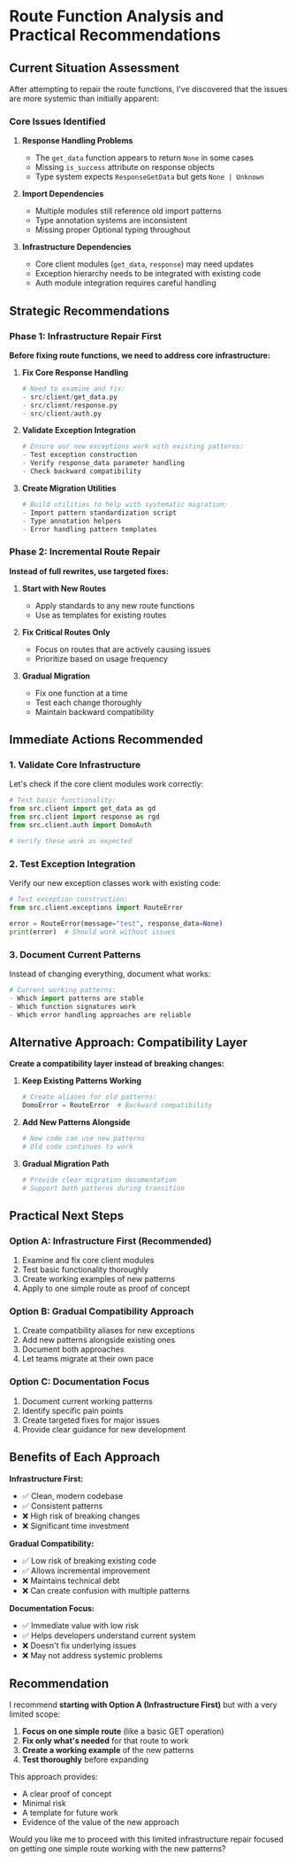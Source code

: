 # Route Function Analysis and Practical Recommendations

## Current Situation Assessment

After attempting to repair the route functions, I've discovered that the issues are more systemic than initially apparent:

### Core Issues Identified

1. **Response Handling Problems**
   - The `get_data` function appears to return `None` in some cases
   - Missing `is_success` attribute on response objects
   - Type system expects `ResponseGetData` but gets `None | Unknown`

2. **Import Dependencies**
   - Multiple modules still reference old import patterns
   - Type annotation systems are inconsistent
   - Missing proper Optional typing throughout

3. **Infrastructure Dependencies**
   - Core client modules (`get_data`, `response`) may need updates
   - Exception hierarchy needs to be integrated with existing code
   - Auth module integration requires careful handling

## Strategic Recommendations

### Phase 1: Infrastructure Repair First

**Before fixing route functions, we need to address core infrastructure:**

1. **Fix Core Response Handling**
   ```python
   # Need to examine and fix:
   - src/client/get_data.py
   - src/client/response.py
   - src/client/auth.py
   ```

2. **Validate Exception Integration**
   ```python
   # Ensure our new exceptions work with existing patterns:
   - Test exception construction
   - Verify response_data parameter handling
   - Check backward compatibility
   ```

3. **Create Migration Utilities**
   ```python
   # Build utilities to help with systematic migration:
   - Import pattern standardization script
   - Type annotation helpers
   - Error handling pattern templates
   ```

### Phase 2: Incremental Route Repair

**Instead of full rewrites, use targeted fixes:**

1. **Start with New Routes**
   - Apply standards to any new route functions
   - Use as templates for existing routes

2. **Fix Critical Routes Only**
   - Focus on routes that are actively causing issues
   - Prioritize based on usage frequency

3. **Gradual Migration**
   - Fix one function at a time
   - Test each change thoroughly
   - Maintain backward compatibility

## Immediate Actions Recommended

### 1. Validate Core Infrastructure

Let's check if the core client modules work correctly:

```python
# Test basic functionality:
from src.client import get_data as gd
from src.client import response as rgd
from src.client.auth import DomoAuth

# Verify these work as expected
```

### 2. Test Exception Integration

Verify our new exception classes work with existing code:

```python
# Test exception construction:
from src.client.exceptions import RouteError

error = RouteError(message="test", response_data=None)
print(error)  # Should work without issues
```

### 3. Document Current Patterns

Instead of changing everything, document what works:

```python
# Current working patterns:
- Which import patterns are stable
- Which function signatures work
- Which error handling approaches are reliable
```

## Alternative Approach: Compatibility Layer

**Create a compatibility layer instead of breaking changes:**

1. **Keep Existing Patterns Working**
   ```python
   # Create aliases for old patterns:
   DomoError = RouteError  # Backward compatibility
   ```

2. **Add New Patterns Alongside**
   ```python
   # New code can use new patterns
   # Old code continues to work
   ```

3. **Gradual Migration Path**
   ```python
   # Provide clear migration documentation
   # Support both patterns during transition
   ```

## Practical Next Steps

### Option A: Infrastructure First (Recommended)
1. Examine and fix core client modules
2. Test basic functionality thoroughly
3. Create working examples of new patterns
4. Apply to one simple route as proof of concept

### Option B: Gradual Compatibility Approach
1. Create compatibility aliases for new exceptions
2. Add new patterns alongside existing ones
3. Document both approaches
4. Let teams migrate at their own pace

### Option C: Documentation Focus
1. Document current working patterns
2. Identify specific pain points
3. Create targeted fixes for major issues
4. Provide clear guidance for new development

## Benefits of Each Approach

**Infrastructure First:**
- ✅ Clean, modern codebase
- ✅ Consistent patterns
- ❌ High risk of breaking changes
- ❌ Significant time investment

**Gradual Compatibility:**
- ✅ Low risk of breaking existing code
- ✅ Allows incremental improvement
- ❌ Maintains technical debt
- ❌ Can create confusion with multiple patterns

**Documentation Focus:**
- ✅ Immediate value with low risk
- ✅ Helps developers understand current system
- ❌ Doesn't fix underlying issues
- ❌ May not address systemic problems

## Recommendation

I recommend **starting with Option A (Infrastructure First)** but with a very limited scope:

1. **Focus on one simple route** (like a basic GET operation)
2. **Fix only what's needed** for that route to work
3. **Create a working example** of the new patterns
4. **Test thoroughly** before expanding

This approach provides:
- A clear proof of concept
- Minimal risk
- A template for future work
- Evidence of the value of the new approach

Would you like me to proceed with this limited infrastructure repair focused on getting one simple route working with the new patterns?